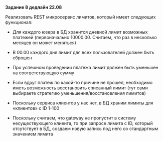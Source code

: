 **Задание 8 дедлайн 22.08**

Реализовать REST микросервис лимитов, который имеет следующих функционал:

- Для каждого юзера в БД хранится дневной лимит возможных платежей (первоначально 10000.00. Считаем, что раз в несколько месяцев он может меняться)

- В 00.00 каждого дня лимит для всех пользователей должен быть сброшен

- Про успешном проведении платежа лимит должен быть уменьшен на соответствующую сумму

- Если вдруг платеж по какой-то причине не прошел, необходимо иметь возможность восстановить списанный лимит (тут сами выбираете стратегию уменьшения/восстановления лимитов)

- Поскольку сервиса клиентов у нас нет, в БД храним лимиты для «клиентов» с ID 1-100

- Поскольку считаем, что gateway не пропустит в систему несуществующего клиента, то при запросе лимита с ID, который отсутствует в БД, создаем новую запись под него со стандартным значением лимита